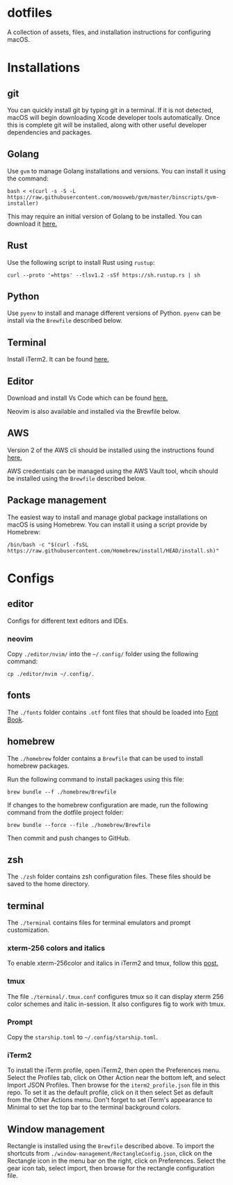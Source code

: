 # dotfiles
A collection of assets, files, and installation instructions for configuring macOS.

# Installations

## git
You can quickly install git by typing git in a terminal. If it is not detected, macOS will begin downloading Xcode developer tools automatically. Once this is complete git will be installed, along with other useful developer dependencies and packages.

## Golang
Use `gvm` to manage Golang installations and versions. You can install it using the command:
```shell
bash < <(curl -s -S -L https://raw.githubusercontent.com/moovweb/gvm/master/binscripts/gvm-installer)
```
This may require an initial version of Golang to be installed. You can download it [here.](https://go.dev/dl/)

## Rust
Use the following script to install Rust using `rustup`:
```shell
curl --proto '=https' --tlsv1.2 -sSf https://sh.rustup.rs | sh
```

## Python
Use `pyenv` to install and manage different versions of Python. `pyenv` can be install via the `Brewfile` described below.

## Terminal
Install iTerm2. It can be found [here.](https://iterm2.com)

## Editor
Download and install Vs Code which can be found [here.](https://code.visualstudio.com)

Neovim is also available and installed via the Brewfile below.

## AWS
Version 2 of the AWS cli should be installed using the instructions found [here.](https://docs.aws.amazon.com/cli/latest/userguide/getting-started-install.html)

AWS credentials can be managed using the AWS Vault tool, whcih should be installed using the `Brewfile` described below.

## Package management
The easiest way to install and manage global package installations on macOS is using Homebrew. You can install it using a script provide by Homebrew:
```shell
/bin/bash -c "$(curl -fsSL https://raw.githubusercontent.com/Homebrew/install/HEAD/install.sh)"
```

# Configs

## editor
Configs for different text editors and IDEs.

### neovim
Copy `./editor/nvim/` into the `~/.config/` folder using the following command:
```shell
cp ./editor/nvim ~/.config/.
```

## fonts
The `./fonts` folder contains `.otf` font files that should be loaded into [Font Book](https://support.apple.com/guide/font-book/welcome/mac).

## homebrew
The `./homebrew` folder contains a `Brewfile` that can be used to install homebrew packages.

Run the following command to install packages using this file:
```shell
brew bundle --f ./homebrew/Brewfile
```

If changes to the homebrew configuration are made, run the following command from the dotfile project folder:
```shell
brew bundle --force --file ./homebrew/Brewfile
```

Then commit and push changes to GitHub.

## zsh
The `./zsh` folder contains zsh configuration files. These files should be saved to the home directory.

## terminal
The `./terminal` contains files for terminal emulators and prompt customization.

### xterm-256 colors and italics
To enable xterm-256color and italics in iTerm2 and tmux, follow this [post.](https://medium.com/@dubistkomisch/how-to-actually-get-italics-and-true-colour-to-work-in-iterm-tmux-vim-9ebe55ebc2be)

### tmux
The file `./terminal/.tmux.conf` configures tmux so it can display xterm 256 color schemes and italic in-session. It also configures fig to work with tmux.

### Prompt
Copy the `starship.toml` to `~/.config/starship.toml`.

### iTerm2
To install the iTerm profile, open iTerm2, then open the Preferences menu. Select the Profiles tab, click on Other Action near the bottom left, and select Import JSON Profiles. Then browse for the `iterm2_profile.json` file in this repo. To set it as the default profile, click on it then select Set as default from the Other Actions menu. Don't forget to set iTerm's appearance to Minimal to set the top bar to the terminal background colors.

## Window management
Rectangle is installed using the `Brewfile` described above. To import the shortcuts from `./window-management/RectangleConfig.json`, click on the Rectangle icon in the menu bar on the right, click on Preferences. Select the gear icon tab, select import, then browse for the rectangle configuration file.
